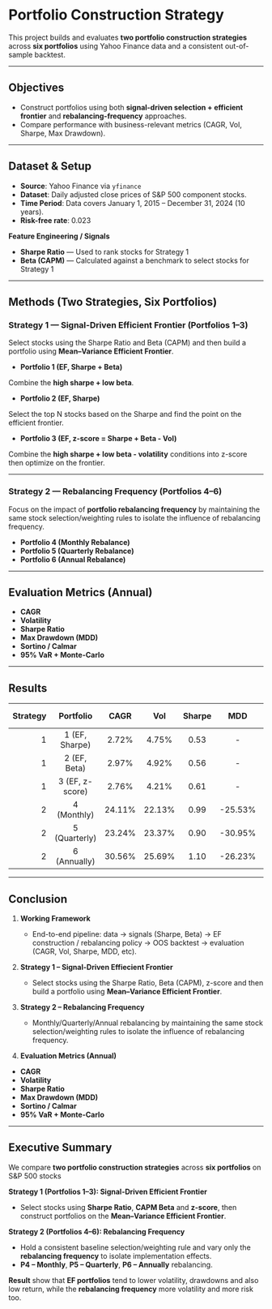 # Portfolio Construction Strategy

This project builds and evaluates **two portfolio construction strategies** across **six portfolios** using Yahoo Finance data and a consistent out-of-sample backtest.

---

## Objectives
- Construct portfolios using both **signal-driven selection + efficient frontier** and **rebalancing-frequency** approaches.
- Compare performance with business-relevant metrics (CAGR, Vol, Sharpe, Max Drawdown).

---

## Dataset & Setup
- **Source**: Yahoo Finance via `yfinance`
- **Dataset**: Daily adjusted close prices of S&P 500 component stocks.
- **Time Period**: Data covers January 1, 2015 – December 31, 2024 (10 years).
- **Risk-free rate**: 0.023

**Feature Engineering / Signals**
- **Sharpe Ratio** — Used to rank stocks for Strategy 1
- **Beta (CAPM)** — Calculated against a benchmark to select stocks for Strategy 1

---

## Methods (Two Strategies, Six Portfolios)

### Strategy 1 — Signal-Driven Efficient Frontier (Portfolios 1–3)
Select stocks using the Sharpe Ratio and Beta (CAPM) and then build a portfolio using **Mean–Variance Efficient Frontier**.

- **Portfolio 1 (EF, Sharpe + Beta)**

Combine the **high sharpe + low beta**.

- **Portfolio 2 (EF, Sharpe)**

Select the top N stocks based on the Sharpe and find the point on the efficient frontier.

- **Portfolio 3 (EF, z-score = Sharpe + Beta - Vol)**

Combine the **high sharpe + low beta - volatility** conditions into z-score then optimize on the frontier.

---

### Strategy 2 — Rebalancing Frequency (Portfolios 4–6)
Focus on the impact of **portfolio rebalancing frequency** by maintaining the same stock selection/weighting rules to isolate the influence of rebalancing frequency.

- **Portfolio 4 (Monthly Rebalance)**
- **Portfolio 5 (Quarterly Rebalance)**
- **Portfolio 6 (Annual Rebalance)**

---

## Evaluation Metrics (Annual)

- **CAGR**
- **Volatility**
- **Sharpe Ratio**
- **Max Drawdown (MDD)**
- **Sortino / Calmar**
- **95% VaR + Monte-Carlo**

---

## Results
| Strategy | Portfolio | CAGR | Vol | Sharpe | MDD | Sortino | Calmar | 95% VaR + MonteCarlo |
|---------:|:---------:|:---:|:---:|:-----:|:---:|:-------:|:-------:|:-------:|
| 1        | 1 (EF, Sharpe) | 2.72% | 4.75% | 0.53 | - | - | - | - |
| 1        | 2 (EF, Beta)   | 2.97% | 4.92% | 0.56 | - | - | - | - |
| 1        | 3 (EF, z-score)  | 2.76% | 4.21% | 0.61 | - | - | - | - |
| 2        | 4 (Monthly)      | 24.11% | 22.13% | 0.99 |  -25.53% | 1.34 | 0.94 | -8.33% |
| 2        | 5 (Quarterly)    | 23.24% | 23.37% | 0.90 |  -30.95%	 | 1.28 | 0.75 | -9.15% |
| 2        | 6 (Annually)     | 30.56% | 25.69% | 1.10 |  -26.23%	 | 1.70	| 1.17 | -9.92% |

---

## Conclusion

1. **Working Framework**
   - End-to-end pipeline: data → signals (Sharpe, Beta) → EF construction / rebalancing policy → OOS backtest → evaluation (CAGR, Vol, Sharpe, MDD, etc).

2. **Strategy 1 – Signal-Driven Effiecient Frontier**
   - Select stocks using the Sharpe Ratio, Beta (CAPM), z-score and then build a portfolio using **Mean–Variance Efficient Frontier**.

3. **Strategy 2 – Rebalancing Frequency**
   - Monthly/Quarterly/Annual rebalancing by maintaining the same stock selection/weighting rules to isolate the influence of rebalancing frequency.

4. **Evaluation Metrics (Annual)**
  - **CAGR**
  - **Volatility**
  - **Sharpe Ratio**
  - **Max Drawdown (MDD)**
  - **Sortino / Calmar**
  - **95% VaR + Monte-Carlo**

---

## Executive Summary

We compare **two portfolio construction strategies** across **six portfolios** on S&P 500 stocks

**Strategy 1 (Portfolios 1–3): Signal-Driven Efficient Frontier**
  - Select stocks using **Sharpe Ratio**, **CAPM Beta** and **z-score**, then construct portfolios on the **Mean–Variance Efficient Frontier**.

**Strategy 2 (Portfolios 4–6): Rebalancing Frequency**
  - Hold a consistent baseline selection/weighting rule and vary only the **rebalancing frequency** to isolate implementation effects.
  - **P4 – Monthly**, **P5 – Quarterly**, **P6 – Annually** rebalancing.

**Result** show that **EF portfolios** tend to lower volatility, drawdowns and also low return, while the **rebalancing frequency** more volatility and more risk too.



